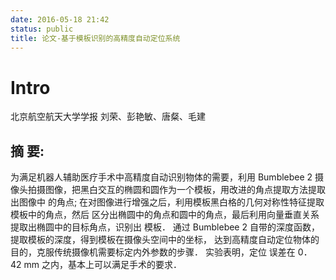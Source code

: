 ```yaml
---
date: 2016-05-18 21:42
status: public
title: 论文-基于模板识别的高精度自动定位系统
---
```


# Intro
北京航空航天大学学报
刘荣、彭艳敏、唐粲、毛建
## 摘 要: 
为满足机器人辅助医疗手术中高精度自动识别物体的需要，利用 Bumblebee 2
摄像头拍摄图像，把黑白交互的椭圆和圆作为一个模板，用改进的角点提取方法提取出图像中
的角点; 在对图像进行增强之后，利用模板黑白格的几何对称性特征提取模板中的角点，然后
区分出椭圆中的角点和圆中的角点，最后利用向量垂直关系提取出椭圆中的目标角点，识别出
模板． 通过 Bumblebee 2 自带的深度函数，提取模板的深度，得到模板在摄像头空间中的坐标，
达到高精度自动定位物体的目的，克服传统摄像机需要标定内外参数的步骤． 实验表明，定位
误差在 0． 42 mm 之内，基本上可以满足手术的要求．